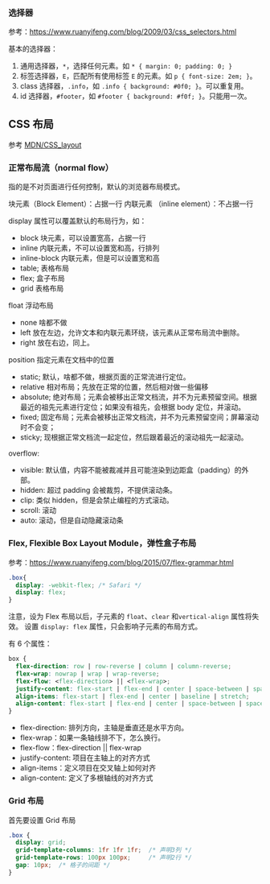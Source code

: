 

### 选择器

参考：https://www.ruanyifeng.com/blog/2009/03/css_selectors.html

基本的选择器：
1. 通用选择器，`*`，选择任何元素。如 `* { margin: 0; padding: 0; }`
2. 标签选择器，`E`，匹配所有使用标签 `E` 的元素。如 `p { font-size: 2em; }`。
3. class 选择器，`.info`，如 `.info { background: #0f0; }`。可以重复用。
4. id 选择器，`#footer`，如 `#footer { background: #f0f; }`。只能用一次。

## CSS 布局
参考 [MDN/CSS_layout](https://developer.mozilla.org/zh-CN/docs/Learn/CSS/CSS_layout/Introduction)

### 正常布局流（normal flow）
指的是不对页面进行任何控制，默认的浏览器布局模式。

块元素（Block Element）：占据一行
内联元素 （inline element）：不占据一行

display 属性可以覆盖默认的布局行为，如：
- block 块元素，可以设置宽高，占据一行
- inline 内联元素，不可以设置宽和高，行排列
- inline-block 内联元素，但是可以设置宽和高
- table; 表格布局
- flex; 盒子布局
- grid 表格布局

float 浮动布局
- none 啥都不做
- left 放在左边，允许文本和内联元素环绕，该元素从正常布局流中删除。
- right 放在右边，同上。

position 指定元素在文档中的位置
- static; 默认，啥都不做，根据页面的正常流进行定位。
- relative 相对布局；先放在正常的位置，然后相对做一些偏移
- absolute; 绝对布局；元素会被移出正常文档流，并不为元素预留空间。根据最近的祖先元素进行定位；如果没有祖先，会根据 body 定位，并滚动。
- fixed; 固定布局；元素会被移出正常文档流，并不为元素预留空间；屏幕滚动时不会变；
- sticky; 现根据正常文档流一起定位，然后跟着最近的滚动祖先一起滚动。

overflow:
- visible: 默认值，内容不能被裁减并且可能渲染到边距盒（padding）的外部。
- hidden: 超过 padding 会被裁剪，不提供滚动条。
- clip: 类似 hidden，但是会禁止编程的方式滚动。
- scroll: 滚动
- auto: 滚动，但是自动隐藏滚动条

### Flex, Flexible Box Layout Module，弹性盒子布局

参考：https://www.ruanyifeng.com/blog/2015/07/flex-grammar.html

```css
.box{
  display: -webkit-flex; /* Safari */
  display: flex;
}
```

注意，设为 Flex 布局以后，子元素的 `float`、`clear` 和`vertical-align` 属性将失效。
设置 `display: flex` 属性，只会影响子元素的布局方式。


有 6 个属性：
```css
box {
  flex-direction: row | row-reverse | column | column-reverse;
  flex-wrap: nowrap | wrap | wrap-reverse;
  flex-flow: <flex-direction> || <flex-wrap>;
  justify-content: flex-start | flex-end | center | space-between | space-around;
  align-items: flex-start | flex-end | center | baseline | stretch;
  align-content: flex-start | flex-end | center | space-between | space-around | stretch;
}
```

- flex-direction: 排列方向，主轴是垂直还是水平方向。
- flex-wrap：如果一条轴线排不下，怎么换行。
- flex-flow：flex-direction || flex-wrap
- justify-content: 项目在主轴上的对齐方式
- align-items：定义项目在交叉轴上如何对齐
- align-content: 定义了多根轴线的对齐方式


### Grid 布局
首先要设置 Grid 布局
```css
.box {
  display: grid;
  grid-template-columns: 1fr 1fr 1fr;  /* 声明3列 */
  grid-template-rows: 100px 100px;     /* 声明2行 */
  gap: 10px;  /* 格子的间距 */
}
```

